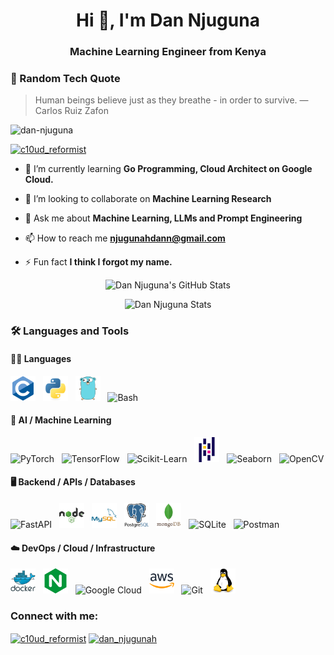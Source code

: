 <h1 align="center">Hi 👋, I'm Dan Njuguna</h1>
<h3 align="center">Machine Learning Engineer from Kenya</h3>

### 🤖 Random Tech Quote

<!-- QUOTE_START -->
> Human beings believe just as they breathe - in order to survive. — Carlos Ruiz Zafon
<!-- QUOTE_END -->


<p align="left"> <img src="https://komarev.com/ghpvc/?username=dan-njuguna&label=Profile%20views&color=0e75b6&style=flat" alt="dan-njuguna" /> </p>

<!-- <p align="left"> <a href="https://github.com/ryo-ma/github-profile-trophy"><img src="https://github-profile-trophy.vercel.app/?username=dan-njuguna" alt="dan-njuguna" /></a> </p>  -->

<p align="left"> <a href="https://twitter.com/c10ud_reformist" target="blank"><img src="https://img.shields.io/twitter/follow/c10ud_reformist?logo=twitter&style=for-the-badge" alt="c10ud_reformist" /></a> </p>

- 🌱 I’m currently learning **Go Programming, Cloud Architect on Google Cloud.**

- 👯 I’m looking to collaborate on **Machine Learning Research**

- 💬 Ask me about **Machine Learning, LLMs and Prompt Engineering**

- 📫 How to reach me **njugunahdann@gmail.com**

- ⚡ Fun fact **I think I forgot my name.**

<p align="center">
  <img src="https://github-readme-stats.vercel.app/api?username=Dan-njuguna&show_icons=true&count_private=true&hide=issues&theme=radical" alt="Dan Njuguna's GitHub Stats" />
</p>

<!-- <p align="center">
  <img src="https://github-readme-stats.vercel.app/api/top-langs/?username=Dan-njuguna&layout=compact&theme=radical" alt="Dan Njuguna's Top Languages" />
</p>
-->


<!-- ![Dan-njuguna's Stats](https://github-readme-stats.vercel.app/api?username=Dan-njuguna&theme=vue-dark&show_icons=true&hide_border=false&count_private=true) -->
<p align='center'>
  <img src="https://github-readme-streak-stats.herokuapp.com/?user=Dan-njuguna&theme=vue-dark&hide_border=false" alt="Dan Njuguna Stats">
</p>
<!-- ![Dan-njuguna's Top Languages](https://github-readme-stats.vercel.app/api/top-langs/?username=Dan-njuguna&theme=vue-dark&show_icons=true&hide_border=false&layout=compact) -->

### 🛠️ Languages and Tools

#### 👨‍💻 Languages  
<p align="left">
  <img src="https://raw.githubusercontent.com/devicons/devicon/master/icons/c/c-original.svg" alt="C" width="40" height="40"/> &nbsp;
  <img src="https://raw.githubusercontent.com/devicons/devicon/master/icons/python/python-original.svg" alt="Python" width="40" height="40"/> &nbsp;
<!--  <img src="https://raw.githubusercontent.com/devicons/devicon/master/icons/javascript/javascript-original.svg" alt="JavaScript" width="40" height="40"/> &nbsp;
  <img src="https://raw.githubusercontent.com/devicons/devicon/master/icons/typescript/typescript-original.svg" alt="TypeScript" width="40" height="40"/> &nbsp;-->
  <img src="https://raw.githubusercontent.com/devicons/devicon/master/icons/go/go-original.svg" alt="Go" width="40" height="40"/> &nbsp;
  <img src="https://www.vectorlogo.zone/logos/gnu_bash/gnu_bash-icon.svg" alt="Bash" width="40" height="40"/>
</p>

#### 🧠 AI / Machine Learning  
<p align="left">
  <img src="https://www.vectorlogo.zone/logos/pytorch/pytorch-icon.svg" alt="PyTorch" width="40" height="40"/> &nbsp;
  <img src="https://www.vectorlogo.zone/logos/tensorflow/tensorflow-icon.svg" alt="TensorFlow" width="40" height="40"/> &nbsp;
  <img src="https://upload.wikimedia.org/wikipedia/commons/0/05/Scikit_learn_logo_small.svg" alt="Scikit-Learn" width="40" height="40"/> &nbsp;
  <img src="https://raw.githubusercontent.com/devicons/devicon/2ae2a900d2f041da66e950e4d48052658d850630/icons/pandas/pandas-original.svg" alt="Pandas" width="40" height="40"/> &nbsp;
  <img src="https://seaborn.pydata.org/_images/logo-mark-lightbg.svg" alt="Seaborn" width="40" height="40"/> &nbsp;
  <img src="https://www.vectorlogo.zone/logos/opencv/opencv-icon.svg" alt="OpenCV" width="40" height="40"/>
</p>

#### 🖥️ Backend / APIs / Databases  
<p align="left">
  <img src="https://cdn.jsdelivr.net/gh/devicons/devicon/icons/fastapi/fastapi-original.svg" alt="FastAPI" width="40" height="40"/> &nbsp;
  <img src="https://raw.githubusercontent.com/devicons/devicon/master/icons/nodejs/nodejs-original-wordmark.svg" alt="Node.js" width="40" height="40"/> &nbsp;
  <img src="https://raw.githubusercontent.com/devicons/devicon/master/icons/mysql/mysql-original-wordmark.svg" alt="MySQL" width="40" height="40"/> &nbsp;
  <img src="https://raw.githubusercontent.com/devicons/devicon/master/icons/postgresql/postgresql-original-wordmark.svg" alt="PostgreSQL" width="40" height="40"/> &nbsp;
  <img src="https://raw.githubusercontent.com/devicons/devicon/master/icons/mongodb/mongodb-original-wordmark.svg" alt="MongoDB" width="40" height="40"/> &nbsp;
  <img src="https://www.vectorlogo.zone/logos/sqlite/sqlite-icon.svg" alt="SQLite" width="40" height="40"/> &nbsp;
  <img src="https://www.vectorlogo.zone/logos/getpostman/getpostman-icon.svg" alt="Postman" width="40" height="40"/>
</p>

#### ☁️ DevOps / Cloud / Infrastructure  
<p align="left">
  <img src="https://raw.githubusercontent.com/devicons/devicon/master/icons/docker/docker-original-wordmark.svg" alt="Docker" width="40" height="40"/> &nbsp;
  <img src="https://raw.githubusercontent.com/devicons/devicon/master/icons/nginx/nginx-original.svg" alt="Nginx" width="40" height="40"/> &nbsp;
  <img src="https://www.vectorlogo.zone/logos/google_cloud/google_cloud-icon.svg" alt="Google Cloud" width="40" height="40"/> &nbsp;
  <img src="https://raw.githubusercontent.com/devicons/devicon/master/icons/amazonwebservices/amazonwebservices-original-wordmark.svg" alt="AWS" width="40" height="40"/> &nbsp;
  <img src="https://www.vectorlogo.zone/logos/git-scm/git-scm-icon.svg" alt="Git" width="40" height="40"/> &nbsp;
  <img src="https://raw.githubusercontent.com/devicons/devicon/master/icons/linux/linux-original.svg" alt="Linux" width="40" height="40"/>
</p>



<h3 align="left">Connect with me:</h3>
<p align="left">
<a href="https://twitter.com/c10ud_reformist" target="blank"><img align="center" src="https://raw.githubusercontent.com/rahuldkjain/github-profile-readme-generator/master/src/images/icons/Social/twitter.svg" alt="c10ud_reformist" height="30" width="40" /></a>
<a href="https://instagram.com/dan_njugunah" target="blank"><img align="center" src="https://raw.githubusercontent.com/rahuldkjain/github-profile-readme-generator/master/src/images/icons/Social/instagram.svg" alt="dan_njugunah" height="30" width="40" /></a>
</p>
